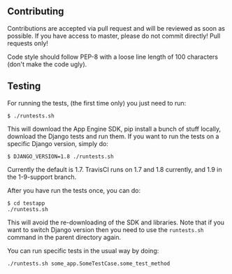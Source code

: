 ## Contributing

Contributions are accepted via pull request and will be reviewed as soon as possible. If you have access to master, please do not commit directly! Pull requests only!

Code style should follow PEP-8 with a loose line length of 100 characters (don't make the code ugly).

## Testing

For running the tests, (the first time only) you just need to run:

    $ ./runtests.sh

This will download the App Engine SDK, pip install a bunch of stuff locally, download the Django tests and run them. If you want to run the
tests on a specific Django version, simply do:

    $ DJANGO_VERSION=1.8 ./runtests.sh

Currently the default is 1.7. TravisCI runs on 1.7 and 1.8 currently, and 1.9 in the 1-9-support branch.

After you have run the tests once, you can do:

    $ cd testapp
    ./runtests.sh

This will avoid the re-downloading of the SDK and libraries.  Note that if you want to switch Django version then you need to use the `runtests.sh` command in the parent directory again.

You can run specific tests in the usual way by doing:

    ./runtests.sh some_app.SomeTestCase.some_test_method

